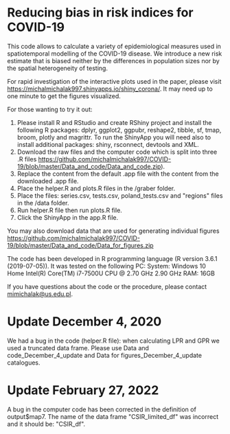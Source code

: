 # Reducing bias in risk indices for COVID-19

This code allows to calculate a variety of epidemiological measures used in spatiotemporal modelling of the COVID-19 disease. We introduce a new risk estimate that is biased neither by the differences in population sizes nor by the spatial heterogeneity of testing.

For rapid investigation of the interactive plots used in the paper, please visit https://michalmichalak997.shinyapps.io/shiny_corona/. It may need up to one minute to get the figures visualized. 

For those wanting to try it out:

1. Please install R and RStudio and create RShiny project and install the following R packages: dplyr, ggplot2, ggpubr, reshape2, tibble, sf, tmap, broom, plotly and magrittr. To run the ShinyApp you will need also to install additional packages: shiny, rsconnect, devtools and XML.
2. Download the raw files and the computer code which is split into three .R files https://github.com/michalmichalak997/COVID-19/blob/master/Data_and_code/Data_and_code.zip).
3. Replace the content from the default .app file with the content from the downloaded .app file.
4. Place the helper.R and plots.R files in the /graber folder.
5. Place the files: series.csv, tests.csv, poland_tests.csv and "regions" files in the /data folder.
6. Run helper.R file then run plots.R file.
7. Click the ShinyApp in the app.R file.

You may also download data that are used for generating individual figures https://github.com/michalmichalak997/COVID-19/blob/master/Data_and_code/Data_for_figures.zip

The code has been developed in R programming language (R version 3.6.1 (2019-07-05)). It was tested on the following PC:
System: Windows 10 Home
Intel(R) Core(TM) i7-7500U CPU @ 2.70 GHz 2.90 GHz
RAM: 16GB

If you have questions about the code or the procedure, please contact mimichalak@us.edu.pl.

# Update December 4, 2020

We had a bug in the code (helper.R file): when calculating LPR and GPR we used a truncated data frame. Please use Data and code_December_4_update and Data for figures_December_4_update catalogues.

# Update February 27, 2022

A bug in the computer code has been corrected in the definition of output$map7. The name of the data frame "CSIR_limited_df" was incorrect and it should be: "CSIR_df".

